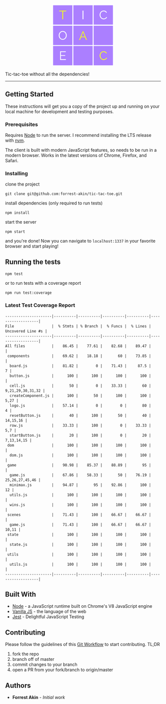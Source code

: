 <div align="center">
  <img src="client/assets/logo.png" alt="TTT" height="200" />
</div>

Tic-tac-toe without all the dependencies!

---

## Getting Started

These instructions will get you a copy of the project up and running on your local machine for development and testing purposes.

### Prerequisites

Requires [Node](https://nodejs.org/) to run the server. I recommend installing the LTS release with [nvm](https://github.com/creationix/nvm).

The client is built with modern JavaScript features, so needs to be run in a modern browser. Works in the latest versions of Chrome, Firefox, and Safari.

### Installing

clone the project

```
git clone git@github.com:forrest-akin/tic-tac-toe.git
```

install dependencies (only required to run tests)

```
npm install
```

start the server
```
npm start
```
and you're done! Now you can navigate to `localhost:1337` in your favorite browser and start playing!

## Running the tests

```
npm test
```
or to run tests with a coverage report
```
npm run test:coverage
```
### Latest Test Coverage Report
```
---------------------|----------|----------|----------|----------|-------------------|
File                 |  % Stmts | % Branch |  % Funcs |  % Lines | Uncovered Line #s |
---------------------|----------|----------|----------|----------|-------------------|
All files            |    86.45 |    77.61 |    82.68 |    89.47 |                   |
 components          |    69.62 |    18.18 |       60 |    73.85 |                   |
  board.js           |    81.82 |        0 |    71.43 |     87.5 |                 7 |
  button.js          |      100 |      100 |      100 |      100 |                   |
  cell.js            |       50 |        0 |    33.33 |       60 |  9,21,29,30,31,32 |
  createComponent.js |      100 |       50 |      100 |      100 |              5,27 |
  logo.js            |    57.14 |        0 |        0 |       80 |                 4 |
  resetButton.js     |       40 |      100 |       50 |       40 |          14,15,16 |
  row.js             |    33.33 |      100 |        0 |    33.33 |               5,7 |
  startButton.js     |       20 |      100 |        0 |       20 |        7,13,14,15 |
 dom                 |      100 |      100 |      100 |      100 |                   |
  dom.js             |      100 |      100 |      100 |      100 |                   |
 game                |    90.98 |    85.37 |    88.89 |       95 |                   |
  game.js            |    67.86 |    58.33 |       50 |    76.19 |    25,26,27,45,46 |
  minimax.js         |    94.87 |       95 |    92.86 |      100 |                12 |
  utils.js           |      100 |      100 |      100 |      100 |                   |
  wins.js            |      100 |      100 |      100 |      100 |                   |
 scenes              |    71.43 |      100 |    66.67 |    66.67 |                   |
  game.js            |    71.43 |      100 |    66.67 |    66.67 |             10,11 |
 state               |      100 |      100 |      100 |      100 |                   |
  state.js           |      100 |      100 |      100 |      100 |                   |
 utils               |      100 |      100 |      100 |      100 |                   |
  utils.js           |      100 |      100 |      100 |      100 |                   |
---------------------|----------|----------|----------|----------|-------------------|
```

## Built With

* [Node](https://nodejs.org/) - a JavaScript runtime built on Chrome's V8 JavaScript engine
* [Vanilla JS](http://vanilla-js.com/) - the language of the web
* [Jest](https://jestjs.io/) - Delightful JavaScript Testing

## Contributing

Please follow the guidelines of this [Git Workflow](https://www.asmeurer.com/git-workflow/) to start contributing. TL;DR

1. fork the repo
2. branch off of master
3. commit changes to your branch
4. open a PR from your fork/branch to origin/master

## Authors

* **Forrest Akin** - *Initial work*
